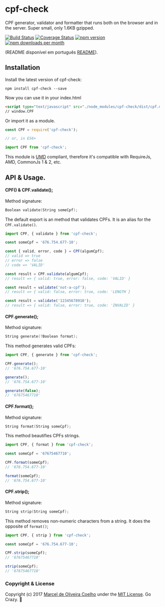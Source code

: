 # cpf-check
CPF generator, validator and formatter that runs both on the browser and in the server. Super small, only 1.6KB gzipped.

[![Build Status](https://travis-ci.org/husscode/cpf-check.svg?branch=master)](https://travis-ci.org/husscode/cpf-check) 
[![Coverage Status](https://coveralls.io/repos/github/husscode/cpf-check/badge.svg?branch=master)](https://coveralls.io/github/husscode/cpf-check?branch=master) 
[![npm version](https://badge.fury.io/js/cpf-check.svg)](https://www.npmjs.com/package/cpf-check) 
[![npm downloads per month](https://img.shields.io/npm/dm/cpf-check.svg)](https://www.npmjs.com/package/cpf-check)

(README disponível em português [README](https://github.com/husscode/cpf-check/blob/master/README.md)).
## Installation
Install the latest version of cpf-check:
```
npm install cpf-check --save
```
Now you can use it in your index.html
```html
<script type="text/javascript" src="./node_modules/cpf-check/dist/cpf.min.js"></script>
// window.CPF
```
Or import it as a module.
```javascript
const CPF = require('cpf-check');

// or, in ES6+

import CPF from 'cpf-check';
```
This module is [UMD](https://github.com/umdjs/umd) compliant, therefore it's compatible with  RequireJs, AMD, CommonJs 1 & 2, etc.

## API & Usage.
#### CPF() & CPF.validate();
Method signature:
```c
Boolean validate(String someCpf);
```
The default export is an method that validates CPFs. It is an alias for the `CPF.validate()`.
```javascript
import CPF, { validate } from 'cpf-check';

const someCpf = '676.754.677-10';

const { valid, error, code } = CPF(algumCpf);
// valid => true
// error => false
// code => 'VALID'

const result = CPF.validate(algumCpf);
// result => { valid: true, error: false, code: 'VALID' }

const result = validate('not-a-cpf');
// result => { valid: false, error: true, code: 'LENGTH }

const result = validate('12345678910');
// result => { valid: false, error: true, code: 'INVALID' }
```


#### CPF.generate();
Method signature:
```c
String generate(?Boolean format);
```
This method generates valid CPFs:

```javascript
import CPF, { generate } from 'cpf-check';

CPF.generate();
// '676.754.677-10'

generate();
// '676.754.677-10'

generate(false);
// '67675467710'
```

#### CPF.format();
Method signature:
```c
String format(String someCpf);
```
This method beautifies CPFs strings.
```javascript
import CPF, { format } from 'cpf-check';

const someCpf = '67675467710';

CPF.format(someCpf);
// '676.754.677-10'

format(someCpf);
// '676.754.677-10'
```

#### CPF.strip();
Method signature:
```c
String strip(String someCpf);
```
This method removes non-numeric characters from a string. It does the opposite of `format()`;
```javascript
import CPF, { strip } from 'cpf-check';

const someCpf = '676.754.677-10';

CPF.strip(someCpf);
// '67675467710'

strip(someCpf);
// '67675467710'
```

### Copyright & License

Copyright (c) 2017 [Marcel de Oliveira Coelho](https://github.com/husscode) under the [MIT License](https://github.com/husscode/cpf-check/blob/master/LICENSE.md). Go Crazy. :rocket:
